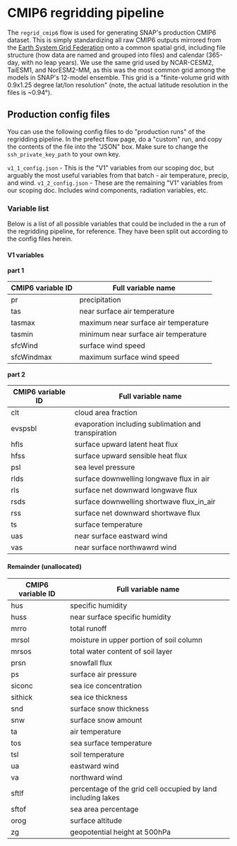 # CMIP6 regridding pipeline

The `regrid_cmip6` flow is used for generating SNAP's production CMIP6 dataset. This is simply standardizing all raw CMIP6 outputs mirrored from the [Earth System Grid Federation](https://esgf.llnl.gov/) onto a common spatial grid, including file structure (how data are named and grouped into files) and calendar (365-day, with no leap years). We use the same grid used by NCAR-CESM2, TaiESM1, and NorESM2-MM, as this was the most common grid among the models in SNAP's 12-model ensemble. This grid is a "finite-volume grid with 0.9x1.25 degree lat/lon resolution" (note, the actual latitude resolution in the files is ~0.94°).

## Production config files

You can use the following config files to do "production runs" of the regridding pipeline. 
In the prefect flow page, do a "custom" run, and copy the contents of the file into the "JSON" box. Make sure to change the `ssh_private_key_path` to your own key. 

`v1_1_config.json` - This is the "V1" variables from our scoping doc, but arguably the most useful variables from that batch - air temperature, precip, and wind. 
`v1_2_config.json` - These are the remaining "V1" variables from our scoping doc. Includes wind components, radiation variables, etc.  

### Variable list

Below is a list of all possible variables that could be included in the a run of the regridding pipeline, for reference. They have been split out according to the config files herein. 

#### V1 variables

**part 1**

| CMIP6 variable ID | Full variable name |
|-|-|
|pr | precipitation|
|tas | near surface air temperature|
|tasmax | maximum near surface air temperature|
|tasmin | minimum near surface air temperature|
|sfcWind | surface wind speed|
|sfcWindmax | maximum surface wind speed|

**part 2**

| CMIP6 variable ID | Full variable name |
|-|-|
| clt | cloud area fraction |
|evspsbl | evaporation including sublimation and transpiration|
|hfls | surface upward latent heat flux|
|hfss | surface upward sensible heat flux|
|psl | sea level pressure|
|rlds | surface downwelling longwave flux in air|
|rls | surface net downward longwave flux|
|rsds | surface downwelling shortwave flux_in_air|
|rss | surface net downward shortwave flux|
|ts | surface temperature|
|uas | near surface eastward wind|
|vas | near surface northwawrd wind|

#### Remainder (unallocated)

| CMIP6 variable ID | Full variable name |
|-|-|
|hus | specific humidity|
|huss | near surface specific humidity|
|mrro | total runoff|
|mrsol | moisture in upper portion of soil column|
|mrsos | total water content of soil layer|
|prsn | snowfall flux|
|ps | surface air pressure|
|siconc | sea ice concentration|
|sithick | sea ice thickness|
|snd | surface snow thickness|
|snw | surface snow amount|
|ta | air temperature|
|tos | sea surface temperature|
|tsl | soil temperature|
|ua | eastward wind|
|va | northward wind|
|sftlf | percentage of the grid cell occupied by land including lakes|
|sftof | sea area percentage|
|orog | surface altitude|
|zg | geopotential height at 500hPa|

